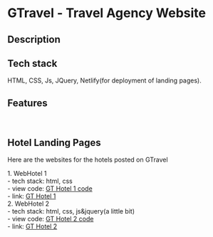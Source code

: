 # GTravel - Travel Agency Website

<h2>Description</h2>
<!-- <p> This is a travel agency website that also includes a few hotel websites made by me.</p> -->

<h2>Tech stack</h2>
HTML, CSS, Js, JQuery, Netlify(for deployment of landing pages).
<br/>
<h2>Features</h2>
<!-- 
- User can see available Hotels by: destionation, start-end date and room size
- Admin = can add, update, remove hotels
- Users can leave reviews
- Users can book rooms for a hotel
- Hotel User - can add: description, facilities, location, rooms + prices, contact info, pictures 
-->
<br/>
<h2>Hotel Landing Pages</h2>
<p>Here are the websites for the hotels posted on GTravel</p>
1. WebHotel 1 <br/>
- tech stack: html, css <br/>
- view code: <a href="https://github.com/Gulin7/travel-agency-website/tree/main/hotel-layout-1"> GT Hotel 1 code</a> <br/>
- link: <a href="https://gt-hotel-1.netlify.app/">GT Hotel 1</a> <br/>
2. WebHotel 2 <br/>
- tech stack: html, css, js&jquery(a little bit) <br/>
- view code: <a href="https://github.com/Gulin7/travel-agency-website/tree/main/hotel-layout-2">GT Hotel 2 code</a> <br/>
- link: <a href="https://gt-hotel-2.netlify.app/">GT Hotel 2</a> </br>
